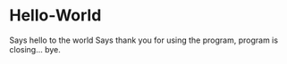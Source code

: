 # Hello-World
Says hello to the world
Says thank you for using the program, program is closing... bye.
